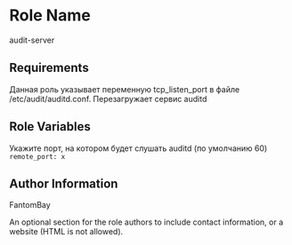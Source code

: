 Role Name
=========

audit-server

Requirements
------------

Данная роль указывает переменную tcp_listen_port в файле /etc/audit/auditd.conf.
Перезагружает сервис auditd

Role Variables
--------------

Укажите порт, на котором будет слушать auditd (по умолчанию 60)  
```remote_port: х```

Author Information
------------------

FantomBay

An optional section for the role authors to include contact information, or a website (HTML is not allowed).
